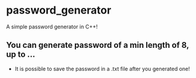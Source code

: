 # password_generator
A simple password generator in C++!

## You can generate password of a min length of 8, up to ...

- It is possible to save the password in a .txt file after you generated one!
